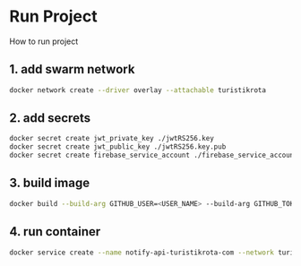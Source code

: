 # Run Project

How to run project

## 1. add swarm network

```bash
docker network create --driver overlay --attachable turistikrota

```

## 2. add secrets

```bash
docker secret create jwt_private_key ./jwtRS256.key
docker secret create jwt_public_key ./jwtRS256.key.pub
docker secret create firebase_service_account ./firebase_service_account.json

```

## 3. build image

```bash
docker build --build-arg GITHUB_USER=<USER_NAME> --build-arg GITHUB_TOKEN=<ACCESS_TOKEN> -t api.turistikrota.com/notify .  
```

## 4. run container

```bash
docker service create --name notify-api-turistikrota-com --network turistikrota --secret jwt_private_key --secret jwt_public_key --env-file .env --publish 6017:6017 api.turistikrota.com/notify:latest
```
